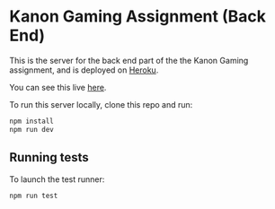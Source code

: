 # Kanon Gaming Assignment (Back End)

This is the server for the back end part of the the Kanon Gaming assignment, and is deployed on [Heroku](https://kanon-gaming-assignment.herokuapp.com).

You can see this live [here](http://wes337.github.io/kanon-gaming-frontend).

To run this server locally, clone this repo and run:

```bash
npm install
npm run dev
```

## Running tests

To launch the test runner:

```bash
npm run test
```
